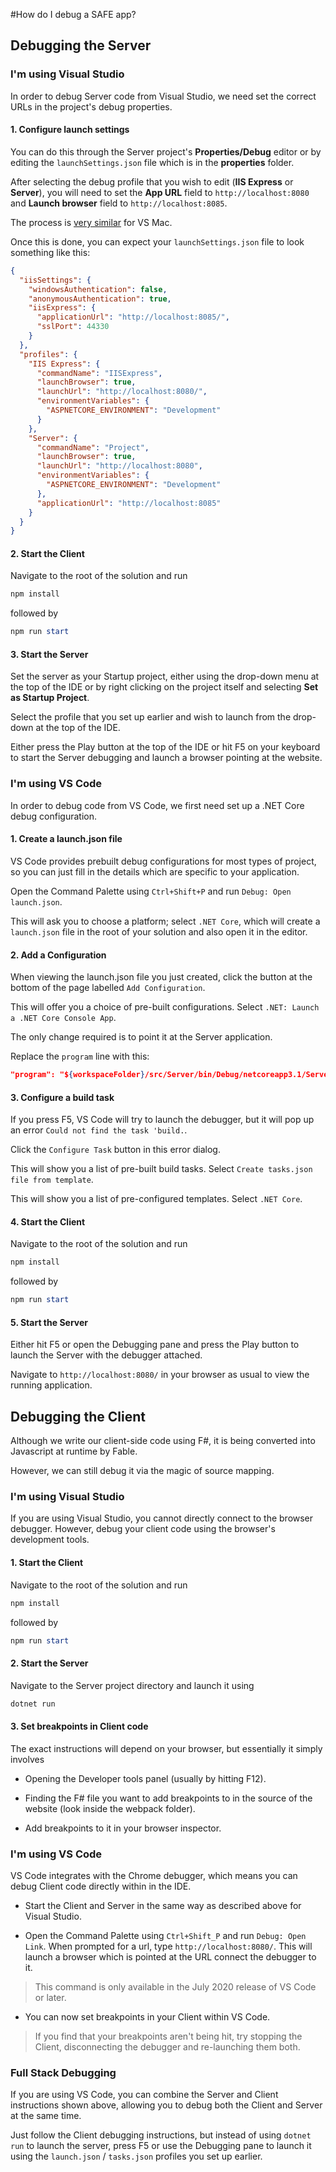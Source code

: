 #How do I debug a SAFE app?

## Debugging the Server

### I'm using Visual Studio

In order to debug Server code from Visual Studio, we need set the correct URLs in the project's debug properties.

#### 1. Configure launch settings

You can do this through the Server project's **Properties/Debug** editor or by editing the `launchSettings.json` file which is in the **properties** folder.

After selecting the debug profile that you wish to edit (**IIS Express** or **Server**), you will need to set the **App URL** field to `http://localhost:8080` and **Launch browser** field to `http://localhost:8085`.

The process is [very similar](https://docs.microsoft.com/en-us/visualstudio/mac/launch-settings?view=vsmac-2019#configure-the-start-url) for VS Mac.

Once this is done, you can expect your `launchSettings.json` file to look something like this:
```json
{
  "iisSettings": {
    "windowsAuthentication": false,
    "anonymousAuthentication": true,
    "iisExpress": {
      "applicationUrl": "http://localhost:8085/",
      "sslPort": 44330
    }
  },
  "profiles": {
    "IIS Express": {
      "commandName": "IISExpress",
      "launchBrowser": true,
      "launchUrl": "http://localhost:8080/",
      "environmentVariables": {
        "ASPNETCORE_ENVIRONMENT": "Development"
      }
    },
    "Server": {
      "commandName": "Project",
      "launchBrowser": true,
      "launchUrl": "http://localhost:8080",
      "environmentVariables": {
        "ASPNETCORE_ENVIRONMENT": "Development"
      },
      "applicationUrl": "http://localhost:8085"
    }
  }
}
```

#### 2. Start the Client

Navigate to the root of the solution and run 

```powershell
npm install
```
followed by

```powershell
npm run start
```

#### 3. Start the Server

Set the server as your Startup project, either using the drop-down menu at the top of the IDE or by right clicking on the project itself and selecting **Set as Startup Project**. 

Select the profile that you set up earlier and wish to launch from the drop-down at the top of the IDE.

Either press the Play button at the top of the IDE or hit F5 on your keyboard to start the Server debugging and launch a browser pointing at the website.


### I'm using VS Code

In order to debug code from VS Code, we first need set up a .NET Core debug configuration.


#### 1. Create a launch.json file

VS Code provides prebuilt debug configurations for most types of project, so you can just fill in the details which are specific to your application.

Open the Command Palette using `Ctrl+Shift+P` and run `Debug: Open launch.json`. 

This will ask you to choose a platform; select `.NET Core`, which will create a `launch.json` file in the root of your solution and also open it in the editor.


#### 2. Add a Configuration

When viewing the launch.json file you just created, click the button at the bottom of the page labelled `Add Configuration`.

This will offer you a choice of pre-built configurations. Select `.NET: Launch a .NET Core Console App`.

The only change required is to point it at the Server application.

Replace the `program` line with this:
```json
"program": "${workspaceFolder}/src/Server/bin/Debug/netcoreapp3.1/Server.dll",
```

#### 3. Configure a build task

If you press F5, VS Code will try to launch the debugger, but it will pop up an error `Could not find the task 'build.`.

Click the `Configure Task` button in this error dialog.

This will show you a list of pre-built build tasks. Select `Create tasks.json file from template`.

This will show you a list of pre-configured templates. Select `.NET Core`.


#### 4. Start the Client

Navigate to the root of the solution and run 

```powershell
npm install
```
followed by

```powershell
npm run start
```

#### 5. Start the Server

Either hit F5 or open the Debugging pane and press the Play button to launch the Server with the debugger attached.

Navigate to `http://localhost:8080/` in your browser as usual to view the running application.


## Debugging the Client

Although we write our client-side code using F#, it is being converted into Javascript at runtime by Fable.

However, we can still debug it via the magic of source mapping.

### I'm using Visual Studio

If you are using Visual Studio, you cannot directly connect to the browser debugger. However, debug your client code using the browser's development tools.

#### 1. Start the Client

Navigate to the root of the solution and run 

```powershell
npm install
```
followed by

```powershell
npm run start
```

#### 2. Start the Server

Navigate to the Server project directory and launch it using
```powershell
dotnet run
```

#### 3. Set breakpoints in Client code

The exact instructions will depend on your browser, but essentially it simply involves 

- Opening the Developer tools panel (usually by hitting F12).

- Finding the F# file you want to add breakpoints to in the source of the website (look inside the webpack folder).

- Add breakpoints to it in your browser inspector.

### I'm using VS Code

VS Code integrates with the Chrome debugger, which means you can debug Client code directly within in the IDE.

- Start the Client and Server in the same way as described above for Visual Studio.

- Open the Command Palette using `Ctrl+Shift_P` and run `Debug: Open Link`. When prompted for a url, type `http://localhost:8080/`. This will launch a browser which is pointed at the URL connect the debugger to it.

> This command is only available in the July 2020 release of VS Code or later.

- You can now set breakpoints in your Client within VS Code.

> If you find that your breakpoints aren't being hit, try stopping the Client, disconnecting the debugger and re-launching them both.



### Full Stack Debugging

If you are using VS Code, you can combine the Server and Client instructions shown above, allowing you to debug both the Client and Server at the same time.

Just follow the Client debugging instructions, but instead of using `dotnet run` to launch the server, press F5 or use the Debugging pane to launch it using the `launch.json` / `tasks.json` profiles you set up earlier.
